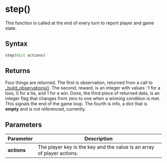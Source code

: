 # step()
This function is called at the end of every turn to report player and game state.

## Syntax
```python
step(dict actions)
```

## Returns
Four things are returned. The first is observation, returned from a call to 
[_build_observations()](_build_observations().md). The second, reward, is an integer
with values -1 for a loss, 0 for a tie, and 1 for a win. Done, the third piece of
returned data, is an integer flag that changes from zero to one when a winning
condition is met. This signals the end of the game loop. The fourth is info,
a dict that is **empty** and is not referenced, currently.

## Parameters
|Parameter      |Description                                                            |
|---------------|-----------------------------------------------------------------------|
|**actions**    |The player key is the key and the value is an array of player actions. |
